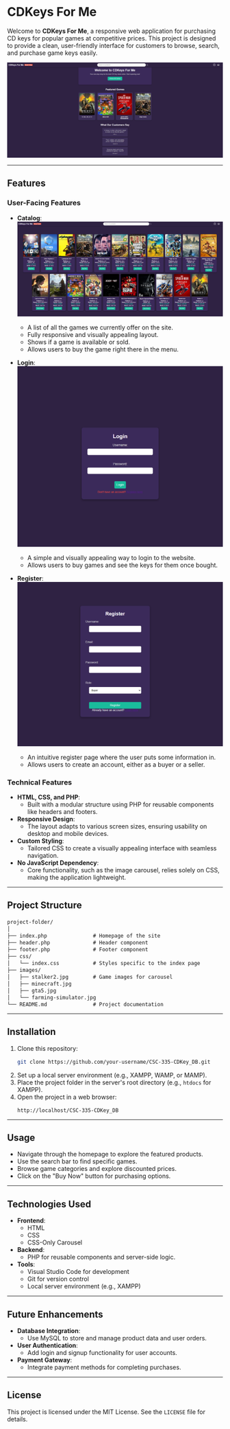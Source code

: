 
# CDKeys For Me

Welcome to **CDKeys For Me**, a responsive web application for purchasing CD keys for popular games at competitive prices. This project is designed to provide a clean, user-friendly interface for customers to browse, search, and purchase game keys easily.

![Screenshot of the app](github_images/homepage.png)

---

## Features

### User-Facing Features
- **Catalog**:
![Screenshot of the app](github_images/catalog.png)
  - A list of all the games we currently offer on the site.
  - Fully responsive and visually appealing layout.
  - Shows if a game is available or sold.
  - Allows users to buy the game right there in the menu.
    
- **Login**:
![Screenshot of the app](github_images/login.png)
  - A simple and visually appealing way to login to the website.
  - Allows users to buy games and see the keys for them once bought.

- **Register**:
![Screenshot of the app](github_images/register.png)
  - An intuitive register page where the user puts some information in.
  - Allows users to create an account, either as a buyer or a seller.
 
  

### Technical Features
- **HTML, CSS, and PHP**:
  - Built with a modular structure using PHP for reusable components like headers and footers.
- **Responsive Design**:
  - The layout adapts to various screen sizes, ensuring usability on desktop and mobile devices.
- **Custom Styling**:
  - Tailored CSS to create a visually appealing interface with seamless navigation.
- **No JavaScript Dependency**:
  - Core functionality, such as the image carousel, relies solely on CSS, making the application lightweight.

---

## Project Structure

```
project-folder/
│
├── index.php               # Homepage of the site
├── header.php              # Header component
├── footer.php              # Footer component
├── css/
│   └── index.css           # Styles specific to the index page
├── images/
│   ├── stalker2.jpg        # Game images for carousel
│   ├── minecraft.jpg
│   ├── gta5.jpg
│   └── farming-simulator.jpg
└── README.md               # Project documentation
```

---

## Installation

1. Clone this repository:
   ```bash
   git clone https://github.com/your-username/CSC-335-CDKey_DB.git
   ```
2. Set up a local server environment (e.g., XAMPP, WAMP, or MAMP).
3. Place the project folder in the server's root directory (e.g., `htdocs` for XAMPP).
4. Open the project in a web browser:
   ```
   http://localhost/CSC-335-CDKey_DB
   ```
---

## Usage

- Navigate through the homepage to explore the featured products.
- Use the search bar to find specific games.
- Browse game categories and explore discounted prices.
- Click on the "Buy Now" button for purchasing options.

---

## Technologies Used

- **Frontend**:
  - HTML
  - CSS
  - CSS-Only Carousel
- **Backend**:
  - PHP for reusable components and server-side logic.
- **Tools**:
  - Visual Studio Code for development
  - Git for version control
  - Local server environment (e.g., XAMPP)

---

## Future Enhancements
- **Database Integration**:
  - Use MySQL to store and manage product data and user orders.
- **User Authentication**:
  - Add login and signup functionality for user accounts.
- **Payment Gateway**:
  - Integrate payment methods for completing purchases.

---

## License

This project is licensed under the MIT License. See the `LICENSE` file for details.
